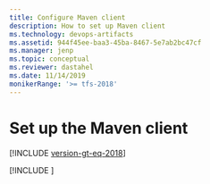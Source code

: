 ```yaml
---
title: Configure Maven client
description: How to set up Maven client
ms.technology: devops-artifacts
ms.assetid: 944f45ee-baa3-45ba-8467-5e7ab2bc47cf
ms.manager: jenp
ms.topic: conceptual
ms.reviewer: dastahel
ms.date: 11/14/2019
monikerRange: '>= tfs-2018'
---
```


 

# Set up the Maven client

[!INCLUDE [version-gt-eq-2018](../../includes/version-gt-eq-2018.md)]

[!INCLUDE [](../includes/maven/pom-and-settings.md)]
